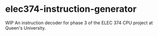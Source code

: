 # elec374-instruction-generator
WIP 
An instruction decoder for phase 3 of the ELEC 374 CPU project at Queen's University.
